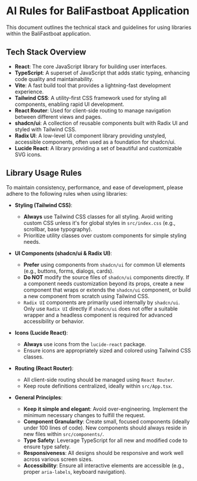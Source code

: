 # AI Rules for BaliFastboat Application

This document outlines the technical stack and guidelines for using libraries within the BaliFastboat application.

## Tech Stack Overview

*   **React**: The core JavaScript library for building user interfaces.
*   **TypeScript**: A superset of JavaScript that adds static typing, enhancing code quality and maintainability.
*   **Vite**: A fast build tool that provides a lightning-fast development experience.
*   **Tailwind CSS**: A utility-first CSS framework used for styling all components, enabling rapid UI development.
*   **React Router**: Used for client-side routing to manage navigation between different views and pages.
*   **shadcn/ui**: A collection of reusable components built with Radix UI and styled with Tailwind CSS.
*   **Radix UI**: A low-level UI component library providing unstyled, accessible components, often used as a foundation for shadcn/ui.
*   **Lucide React**: A library providing a set of beautiful and customizable SVG icons.

## Library Usage Rules

To maintain consistency, performance, and ease of development, please adhere to the following rules when using libraries:

*   **Styling (Tailwind CSS)**:
    *   **Always** use Tailwind CSS classes for all styling. Avoid writing custom CSS unless it's for global styles in `src/index.css` (e.g., scrollbar, base typography).
    *   Prioritize utility classes over custom components for simple styling needs.

*   **UI Components (shadcn/ui & Radix UI)**:
    *   **Prefer** using components from `shadcn/ui` for common UI elements (e.g., buttons, forms, dialogs, cards).
    *   **Do NOT** modify the source files of `shadcn/ui` components directly. If a component needs customization beyond its props, create a new component that wraps or extends the `shadcn/ui` component, or build a new component from scratch using Tailwind CSS.
    *   `Radix UI` components are primarily used internally by `shadcn/ui`. Only use `Radix UI` directly if `shadcn/ui` does not offer a suitable wrapper and a headless component is required for advanced accessibility or behavior.

*   **Icons (Lucide React)**:
    *   **Always** use icons from the `lucide-react` package.
    *   Ensure icons are appropriately sized and colored using Tailwind CSS classes.

*   **Routing (React Router)**:
    *   All client-side routing should be managed using `React Router`.
    *   Keep route definitions centralized, ideally within `src/App.tsx`.

*   **General Principles**:
    *   **Keep it simple and elegant**: Avoid over-engineering. Implement the minimum necessary changes to fulfill the request.
    *   **Component Granularity**: Create small, focused components (ideally under 100 lines of code). New components should always reside in new files within `src/components/`.
    *   **Type Safety**: Leverage TypeScript for all new and modified code to ensure type safety.
    *   **Responsiveness**: All designs should be responsive and work well across various screen sizes.
    *   **Accessibility**: Ensure all interactive elements are accessible (e.g., proper `aria-labels`, keyboard navigation).